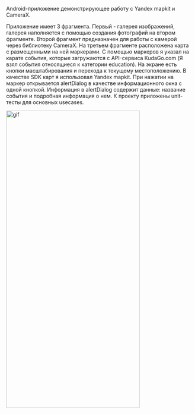 Android-приложение демонстрирующее работу с Yandex mapkit и CameraX.

Приложение имеет 3 фрагмента. Первый - галерея изображений, галерея наполняется с помощью создания фотографий на втором фрагменте. 
Второй фрагмент предназначен для работы с камерой через библиотеку СameraX. 
На третьем фрагменте расположена карта с размещенными на ней маркерами. С помощью маркеров я указал на карате события, которые загружаются с API-сервиса KudaGo.com (Я взял события относящиеся к категории education).
На экране есть кнопки масштабирования и перехода к текущему местоположению.
В качестве SDK карт я использовал Yandex mapkit. При нажатии на маркер открывается alertDialog в качестве информационного окна с одной кнопкой. Информация в alertDialog содержит данные: название события и подробная информация о нем.
К проекту приложены unit-тесты для основных usecases.

<img src="https://github.com/AlekseyFokin/YandexMap-KudaGo/blob/main/map2.gif" alt="gif" width="360" height="800">


